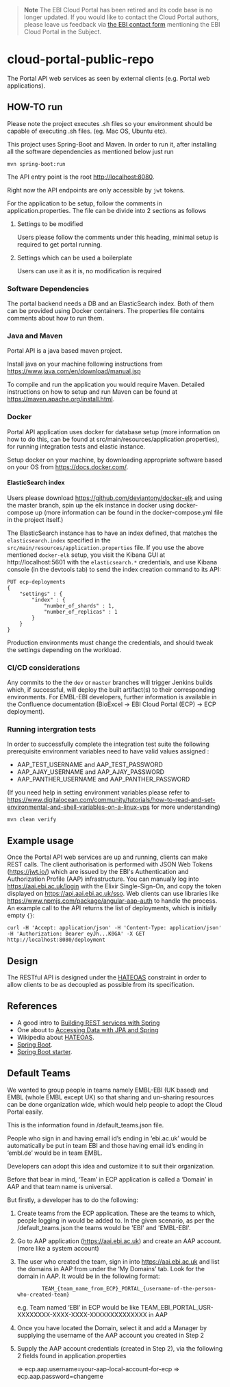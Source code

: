 > **Note**
> The EBI Cloud Portal has been retired and its code base is no longer updated. If you would like to contact the Cloud Portal authors, please leave us feedback via [the EBI contact form](https://www.ebi.ac.uk/about/contact/support/other) mentioning the EBI Cloud Portal in the Subject.

# cloud-portal-public-repo

The Portal API web services as seen by external clients (e.g. Portal web applications).  

## HOW-TO run  

Please note the project executes .sh files so your environment should be capable of executing .sh files. (eg. Mac OS, Ubuntu etc). 

This project uses Spring-Boot and Maven. In order to run it, after installing all the software dependencies as mentioned below just run  

    mvn spring-boot:run  

 The API entry point is the root [http://localhost:8080](http://localhost:8080).  

Right now the API endpoints are only accessible by `jwt` tokens. 

For the application to be setup, follow the comments in application.properties. The file can be divide into 2 sections 
as follows

1. Settings to be modified 

    Users please follow the comments under this heading, minimal setup is required to get portal running.
   
2. Settings which can be used a boilerplate 

   Users can use it as it is, no modification is required
   

### Software Dependencies  

The portal backend needs a DB and an ElasticSearch index. Both of them can be provided using Docker containers. The properties file contains comments about how to run them.  

### Java and Maven

Portal API is a java based maven project. 

Install java on your machine following instructions from https://www.java.com/en/download/manual.jsp

To compile and run the application you would require Maven. Detailed instructions on how to setup and run Maven
can be found at https://maven.apache.org/install.html.

### Docker

Portal API application uses docker for database setup (more information on how to do this, can be found at src/main/resources/application.properties), for running integration tests and elastic instance. 

Setup docker on your machine, by downloading appropriate software based on your OS from https://docs.docker.com/.

#### ElasticSearch index

Users please download https://github.com/deviantony/docker-elk and using the master branch, spin up the elk instance in docker using docker-compose up (more information can be found in the docker-compose.yml file in the project itself.)

The ElasticSearch instance has to have an index defined, that matches the `elasticsearch.index` 
specified in the `src/main/resources/application.properties` file. If you use the above mentioned `docker-elk` setup,
you visit the Kibana GUI at http://localhost:5601 with the `elasticsearch.*` credentials, 
and use Kibana console (in the devtools tab) to send the index creation command to its API:  

```
PUT ecp-deployments
{
    "settings" : {
        "index" : {
            "number_of_shards" : 1, 
            "number_of_replicas" : 1 
        }
    }
}
```
Production environments must change the credentials, and should tweak the settings depending on the workload.

### CI/CD considerations

Any commits to the the `dev` or `master` branches will trigger Jenkins builds which, if successful,
will deploy the built artifact(s) to their corresponding environments. For EMBL-EBI developers,
further information is available in the Confluence documentation (BioExcel -> EBI Cloud Portal (ECP)
-> ECP deployment).

### Running intergration tests

In order to successfully complete the integration test suite the following prerequisite environment
variables need to have valid values assigned :

 * AAP_TEST_USERNAME and AAP_TEST_PASSWORD
 * AAP_AJAY_USERNAME and AAP_AJAY_PASSWORD
 * AAP_PANTHER_USERNAME and AAP_PANTHER_PASSWORD

(If you need help in setting environment variables please refer to https://www.digitalocean.com/community/tutorials/how-to-read-and-set-environmental-and-shell-variables-on-a-linux-vps for more understanding)

`mvn clean verify`

## Example usage

Once the Portal API web services are up and running, clients can make REST calls. The client authorisation 
is performed with JSON Web Tokens (https://jwt.io/) which are issued by the EBI's Authentication and Authorization Profile (AAP) infrastructure. You can manually log into https://aai.ebi.ac.uk/login with the Elixir Single-Sign-On,
and copy the token displayed on https://api.aai.ebi.ac.uk/sso. Web clients can use libraries like https://www.npmjs.com/package/angular-aap-auth to handle the process. An example call to the API returns the list of deployments, 
which is initially empty `{}`:
```
curl -H 'Accept: application/json' -H 'Content-Type: application/json' -H 'Authorization: Bearer eyJh...K0GA' -X GET http://localhost:8080/deployment
```

## Design  

The RESTful API is designed under the [HATEOAS](https://en.wikipedia.org/wiki/HATEOAS) constraint in order to allow clients to be as decoupled as possible from its specification.

## References  

- A good intro to [Building REST services with Spring](http://spring.io/guides/tutorials/bookmarks/)  
- One about to [Accessing Data with JPA and Spring](http://spring.io/guides/gs/accessing-data-jpa/)  
- Wikipedia about [HATEOAS](https://en.wikipedia.org/wiki/HATEOAS).    
- [Spring Boot](http://projects.spring.io/spring-boot/).  
- [Spring Boot starter](http://start.spring.io/).  


## Default Teams

We wanted to group people in teams namely EMBL-EBI (UK based) and EMBL (whole EMBL except UK) so that sharing and un-sharing resources can be done organization wide, which would help people to adopt the Cloud Portal easily.

This is the information found in /default_teams.json file.

People who sign in and having email id’s ending in ‘ebi.ac.uk’ would be automatically be put in team EBI and 
those having email id’s ending in ‘embl.de’ would be in team EMBL.

Developers can adopt this idea and customize it to suit their organization.

Before that bear in mind, ‘Team’ in ECP application is called a ‘Domain’ in AAP and that
team name is universal.


But firstly, a developer has to do the following:

1.	Create teams from the ECP application. These are the teams to which, people logging in would be added to.
    In the given scenario, as per the /default_teams.json the teams would be 'EBI' and 'EMBL-EBI'. 
    
2.	Go to AAP application (https://aai.ebi.ac.uk) and create an AAP account. (more like a system account)

3.	The user who created the team, sign in into https://aai.ebi.ac.uk  and list the domains in AAP from under the ‘My Domains’     tab. Look for the domain in AAP. It would be in the following format: 

                TEAM_{team_name_from_ECP}_PORTAL_{username-of-the-person-who-created-team}
                
    e.g. Team named ‘EBI’ in ECP would be like TEAM_EBI_PORTAL_USR-XXXXXXXX-XXXX-XXXX-XXXXXXXXXXXXXX  in AAP
    
4.	Once you have located the Domain, select it and add a Manager by supplying the username of the AAP account you created in Step 2

5.	Supply the AAP account credentials (created in Step 2), via the following 2 fields found in application.properties

    => ecp.aap.username=your-aap-local-account-for-ecp
    => ecp.aap.password=changeme

